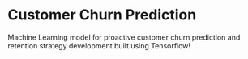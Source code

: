 # Customer Churn Prediction
Machine Learning model for proactive customer churn prediction and retention strategy development built using Tensorflow!
